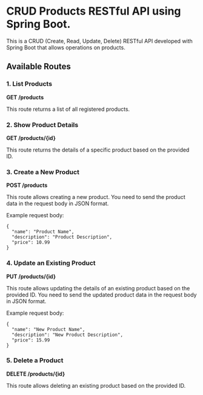 # CRUD Products RESTful API using Spring Boot.

This is a CRUD (Create, Read, Update, Delete) RESTful API developed with Spring Boot that allows operations on products.

## Available Routes

### 1. List Products

**GET /products**

This route returns a list of all registered products.

### 2. Show Product Details

**GET /products/{id}**

This route returns the details of a specific product based on the provided ID.

### 3. Create a New Product

**POST /products**

This route allows creating a new product. You need to send the product data in the request body in JSON format.

Example request body:

```
{
  "name": "Product Name",
  "description": "Product Description",
  "price": 10.99
}
```

### 4. Update an Existing Product

**PUT /products/{id}**

This route allows updating the details of an existing product based on the provided ID. You need to send the updated product data in the request body in JSON format.

Example request body:
```
{
  "name": "New Product Name",
  "description": "New Product Description",
  "price": 15.99
}
```

### 5. Delete a Product

**DELETE /products/{id}**

This route allows deleting an existing product based on the provided ID.
